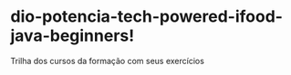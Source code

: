 # dio-potencia-tech-powered-ifood-java-beginners!
Trilha dos cursos da formação com seus exercícios
